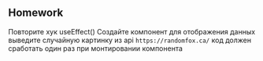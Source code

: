 ## Homework

Повторите хук useEffect()
Создайте компонент для отображения данных
выведите случайную картинку из api `https://randomfox.ca/`
код должен сработать один раз при монтировании компонента
